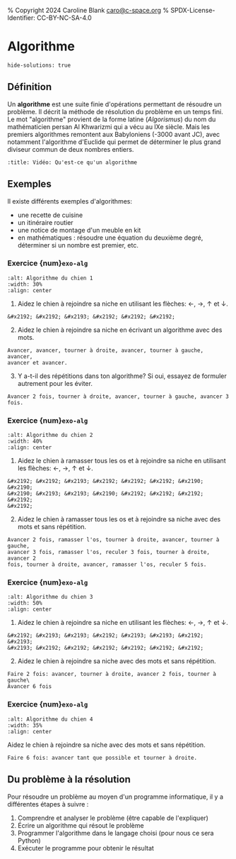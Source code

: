 % Copyright 2024 Caroline Blank <caro@c-space.org>
% SPDX-License-Identifier: CC-BY-NC-SA-4.0

# Algorithme

```{metadata}
hide-solutions: true
```

## Définition

Un **algorithme** est une suite finie d'opérations permettant de résoudre un
problème. Il décrit la méthode de résolution du problème en un temps fini.
Le mot "algorithme" provient de la forme latine (*Algorismus*) du nom du
mathématicien persan Al Khwarizmi qui a vécu au IXe siècle. Mais les premiers
algorithmes remontent aux Babyloniens (-3000 avant JC), avec notamment
l'algorithme d'Euclide qui permet de déterminer le plus grand diviseur commun de
deux nombres entiers.

```{youtube} iQpsPVVppZM
:title: Vidéo: Qu'est-ce qu'un algorithme
```

## Exemples

Il existe différents exemples d'algorithmes:
- une recette de cuisine
- un itinéraire routier
- une notice de montage d'un meuble en kit
- en mathématiques : résoudre une équation du deuxième degré, déterminer si
  un nombre est premier, etc.

### Exercice {num}`exo-alg`

```{image} images/algo-chien-1.png
:alt: Algorithme du chien 1
:width: 30%
:align: center
```

1. Aidez le chien à rejoindre sa niche en utilisant les flèches: &#x2190;,
&#x2192;,  &#x2191; et &#x2193;.

  ```{solution}
  &#x2192; &#x2192; &#x2193; &#x2192; &#x2192; &#x2192;
  ```

2. Aidez le chien à rejoindre sa niche en écrivant un algorithme avec des mots.

  ```{solution}
  Avancer, avancer, tourner à droite, avancer, tourner à gauche, avancer,
  avancer et avancer.
  ```

3. Y a-t-il des répétitions dans ton algorithme? Si oui, essayez de formuler
autrement pour les éviter.

  ```{solution}
  Avancer 2 fois, tourner à droite, avancer, tourner à gauche, avancer 3 fois.
  ```

### Exercice {num}`exo-alg`

```{image} images/algo-chien-2.png
:alt: Algorithme du chien 2
:width: 40%
:align: center
```

1. Aidez le chien à ramasser tous les os et à rejoindre sa niche en utilisant
les flèches: &#x2190;, &#x2192;,  &#x2191; et &#x2193;.

  ```{solution}
  &#x2192; &#x2192; &#x2193; &#x2192; &#x2192; &#x2192; &#x2190; &#x2190;
  &#x2190; &#x2193; &#x2193; &#x2190; &#x2192; &#x2192; &#x2192; &#x2192;
  &#x2192;
  ```


2. Aidez le chien à ramasser tous les os et à rejoindre sa niche avec des mots
et sans répétition.

  ```{solution}
  Avancer 2 fois, ramasser l'os, tourner à droite, avancer, tourner à gauche,
  avancer 3 fois, ramasser l'os, reculer 3 fois, tourner à droite, avancer 2
  fois, tourner à droite, avancer, ramasser l'os, reculer 5 fois.
  ```

### Exercice {num}`exo-alg`

```{image} images/algo-chien-3.png
:alt: Algorithme du chien 3
:width: 50%
:align: center
```

1. Aidez le chien à rejoindre sa niche en utilisant les flèches: &#x2190;,
&#x2192;,  &#x2191; et &#x2193;.

  ```{solution}
  &#x2192; &#x2193; &#x2193; &#x2192; &#x2193; &#x2193; &#x2192; &#x2193;
  &#x2193; &#x2192; &#x2192; &#x2192; &#x2192; &#x2192; &#x2192;
  ```


2. Aidez le chien à rejoindre sa niche avec des mots et sans répétition.

  ```{solution}
  Faire 2 fois: avancer, tourner à droite, avancer 2 fois, tourner à gauche\
  Avancer 6 fois
  ```

### Exercice {num}`exo-alg`

```{image} images/algo-chien-4.png
:alt: Algorithme du chien 4
:width: 35%
:align: center
```

Aidez le chien à rejoindre sa niche avec des mots et sans répétition.

```{solution}
Faire 6 fois: avancer tant que possible et tourner à droite.
```

## Du problème à la résolution

Pour résoudre un problème au moyen d'un programme informatique, il y a
différentes étapes à suivre :

1. Comprendre et analyser le problème (être capable de l'expliquer)
2. Écrire un algorithme qui résout le problème
3. Programmer l'algorithme dans le langage choisi (pour nous ce sera Python)
4. Exécuter le programme pour obtenir le résultat

